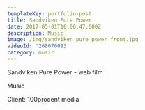 ```yaml
---
templateKey: portfolio-post
title: Sandviken Pure Power
date: 2017-05-01T10:00:47.000Z
description: Music
image: /img/sandviken_pure_power_front.jpg
videoId: '268070093'
category: music
---
```

Sandviken Pure Power - web film

Music

Client: 100procent media
